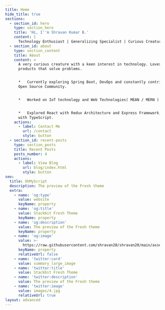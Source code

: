 ```yaml
---
title: Home
hide_title: true
sections:
  - section_id: hero
    type: section_hero
    title: 'Hi, I''m Shravan Kumar B.'
    content: |
      Technology Enthusiast | Generalizing Specialist | Curious Creature
  - section_id: about
    type: section_content
    title: About
    content: >
      A very curious creature with a keen interest in technology. Loves to build
      products that solve problems.


      *   Currently exploring Spring Boot, DevOps and constantly contributing to
      Open Source Community.


      *   Worked on IoT technology and Web Technologies( MEAN / MERN ).


      *   Explored React with Redux Architecture and Express Framework, along
      with TypeScript.
    actions:
      - label: Contact Me
        url: /contact
        style: button
  - section_id: recent-posts
    type: section_posts
    title: Recent Posts
    posts_number: 4
    actions:
      - label: View Blog
        url: blog/index.html
        style: button
seo:
  title: OhMyScript
  description: The preview of the Fresh theme
  extra:
    - name: 'og:type'
      value: website
      keyName: property
    - name: 'og:title'
      value: Stackbit Fresh Theme
      keyName: property
    - name: 'og:description'
      value: The preview of the Fresh theme
      keyName: property
    - name: 'og:image'
      value: >-
        https://raw.githubusercontent.com/shravan20/shravan20/main/assets/Banner.png
      keyName: property
      relativeUrl: false
    - name: 'twitter:card'
      value: summary_large_image
    - name: 'twitter:title'
      value: Stackbit Fresh Theme
    - name: 'twitter:description'
      value: The preview of the Fresh theme
    - name: 'twitter:image'
      value: images/4.jpg
      relativeUrl: true
layout: advanced
---
```

